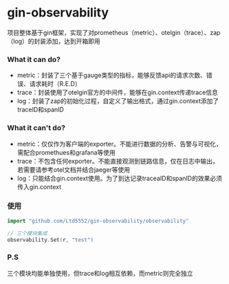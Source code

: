 # gin-observability

项目整体基于gin框架，实现了对prometheus（metric）、otelgin（trace）、zap（log）的封装添加，达到开箱即用

### What it can do?

- metric：封装了三个基于gauge类型的指标，能够反馈api的请求次数、错误、请求耗时（R.E.D）
- trace：封装使用了otelgin官方的中间件，能够在gin.context传递trace信息
- log：封装了zap的初始化过程，自定义了输出格式，通过gin.context添加了traceID和spanID

### What it can't do?

- metric：仅仅作为客户端的exporter。不能进行数据的分析、告警与可视化，需配合promethues和grafana等使用
- trace：不包含任何exporter。不能直接观测到链路信息，仅在日志中输出，若需要请参考otel文档并结合jaeger等使用
- log：只能结合gin.context使用。为了到达记录traceaID和spanID的效果必须传入gin.context



### 使用

``` go
import "github.com/Ltd5552/gin-observability/observability"

// 三个模块集成
observability.Set(r, "test")
```



### P.S

三个模块均能单独使用，但trace和log相互依赖，而metric则完全独立